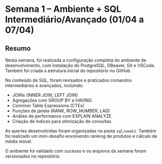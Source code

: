 
# Semana 1 – Ambiente + SQL Intermediário/Avançado (01/04 a 07/04)

## Resumo

Nesta semana, foi realizada a configuração completa do ambiente de desenvolvimento, com instalação do PostgreSQL, DBeaver, Git e VSCode. Também foi criada a estrutura inicial do repositório no GitHub.

No conteúdo de SQL, foram revisados e praticados comandos intermediários e avançados, incluindo:

- JOINs (INNER JOIN, LEFT JOIN)
- Agregações com GROUP BY e HAVING
- Common Table Expressions (CTEs)
- Funções de janela (RANK, ROW_NUMBER, LAG)
- Análise de performance com EXPLAIN ANALYZE
- Criação de índices para otimização de consultas

As queries desenvolvidas foram organizadas na pasta `sql/week1`. Também foi realizado um mini-desafio envolvendo ranking de produtos e cálculo de média móvel.

O ambiente foi validado com sucesso e os arquivos da semana foram versionados no repositório.
